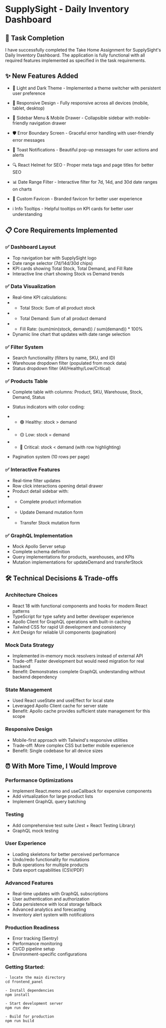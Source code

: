 <!-- REPORT -->
# SupplySight - Daily Inventory Dashboard

## 🎯 Task Completion
I have successfully completed the Take Home Assignment for SupplySight's Daily Inventory Dashboard. The application is fully functional with all required features implemented as specified in the task requirements.

## ✨ New Features Added
- 🎨 Light and Dark Theme - Implemented a theme switcher with persistent user preference

- 📱 Responsive Design - Fully responsive across all devices (mobile, tablet, desktop)

- 🧭 Sidebar Menu & Mobile Drawer - Collapsible sidebar with mobile-friendly navigation drawer

- 🛡️ Error Boundary Screen - Graceful error handling with user-friendly error messages

- 💬 Toast Notifications - Beautiful pop-up messages for user actions and alerts

- 🔍 React Helmet for SEO - Proper meta tags and page titles for better SEO

- 📊 Date Range Filter - Interactive filter for 7d, 14d, and 30d date ranges on charts

- 🎯 Custom Favicon - Branded favicon for better user experience

- ℹ️ Info Tooltips - Helpful tooltips on KPI cards for better user understanding

## 📋 Core Requirements Implemented
### ✅ Dashboard Layout
- Top navigation bar with SupplySight logo
- Date range selector (7d/14d/30d chips)
- KPI cards showing Total Stock, Total Demand, and Fill Rate
- Interactive line chart showing Stock vs Demand trends

### ✅ Data Visualization
- Real-time KPI calculations:
- - Total Stock: Sum of all product stock
- - Total Demand: Sum of all product demand
- - Fill Rate: (sum(min(stock, demand)) / sum(demand)) * 100%
- Dynamic line chart that updates with date range selection

### ✅ Filter System
- Search functionality (filters by name, SKU, and ID)
- Warehouse dropdown filter (populated from mock data)
- Status dropdown filter (All/Healthy/Low/Critical)

### ✅ Products Table
- Complete table with columns: Product, SKU, Warehouse, Stock, Demand, Status
- Status indicators with color coding:

- - 🟢 Healthy: stock > demand

- - 🟡 Low: stock = demand

- - 🔴 Critical: stock < demand (with row highlighting)

- Pagination system (10 rows per page)

### ✅ Interactive Features
- Real-time filter updates
- Row click interactions opening detail drawer
- Product detail sidebar with:
- - Complete product information
- - Update Demand mutation form
- - Transfer Stock mutation form

### ✅ GraphQL Implementation
- Mock Apollo Server setup
- Complete schema definition
- Query implementations for products, warehouses, and KPIs
- Mutation implementations for updateDemand and transferStock

## 🛠️ Technical Decisions & Trade-offs
### Architecture Choices
- React 18 with functional components and hooks for modern React patterns
- TypeScript for type safety and better developer experience
- Apollo Client for GraphQL operations with built-in caching
- Tailwind CSS for rapid UI development and consistency
- Ant Design for reliable UI components (pagination)

### Mock Data Strategy
- Implemented in-memory mock resolvers instead of external API
- Trade-off: Faster development but would need migration for real backend
- Benefit: Demonstrates complete GraphQL understanding without backend dependency

### State Management
- Used React useState and useEffect for local state
- Leveraged Apollo Client cache for server state
- Benefit: Apollo cache provides sufficient state management for this scope

### Responsive Design
- Mobile-first approach with Tailwind's responsive utilities
- Trade-off: More complex CSS but better mobile experience
- Benefit: Single codebase for all device sizes

## ⏰ With More Time, I Would Improve
### Performance Optimizations
- Implement React.memo and useCallback for expensive components
- Add virtualization for large product lists
- Implement GraphQL query batching

### Testing
- Add comprehensive test suite (Jest + React Testing Library)
- GraphQL mock testing

### User Experience
- Loading skeletons for better perceived performance
- Undo/redo functionality for mutations
- Bulk operations for multiple products
- Data export capabilities (CSV/PDF)

### Advanced Features
- Real-time updates with GraphQL subscriptions
- User authentication and authorization
- Data persistence with local storage fallback
- Advanced analytics and forecasting
- Inventory alert system with notifications

### Production Readiness
- Error tracking (Sentry)
- Performance monitoring
- CI/CD pipeline setup
- Environment-specific configurations

### Getting Started:
```
- locate the main directory
cd frontend_panel

- Install dependencies
npm install

- Start development server
npm run dev

- Build for production
npm run build
```